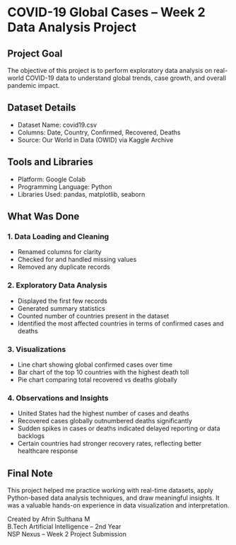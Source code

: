 
# COVID-19 Global Cases – Week 2 Data Analysis Project

## Project Goal
The objective of this project is to perform exploratory data analysis on real-world COVID-19 data to understand global trends, case growth, and overall pandemic impact.

## Dataset Details
- Dataset Name: covid19.csv  
- Columns: Date, Country, Confirmed, Recovered, Deaths  
- Source: Our World in Data (OWID) via Kaggle Archive

## Tools and Libraries
- Platform: Google Colab  
- Programming Language: Python  
- Libraries Used: pandas, matplotlib, seaborn

## What Was Done

### 1. Data Loading and Cleaning
- Renamed columns for clarity
- Checked for and handled missing values
- Removed any duplicate records

### 2. Exploratory Data Analysis
- Displayed the first few records
- Generated summary statistics
- Counted number of countries present in the dataset
- Identified the most affected countries in terms of confirmed cases and deaths

### 3. Visualizations
- Line chart showing global confirmed cases over time  
- Bar chart of the top 10 countries with the highest death toll  
- Pie chart comparing total recovered vs deaths globally

### 4. Observations and Insights
- United States had the highest number of cases and deaths
- Recovered cases globally outnumbered deaths significantly
- Sudden spikes in cases or deaths indicated delayed reporting or data backlogs
- Certain countries had stronger recovery rates, reflecting better healthcare response

## Final Note
This project helped me practice working with real-time datasets, apply Python-based data analysis techniques, and draw meaningful insights. It was a valuable hands-on experience in data visualization and interpretation.

Created by Afrin Sulthana M  
B.Tech Artificial Intelligence – 2nd Year  
NSP Nexus – Week 2 Project Submission
